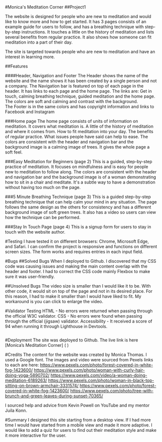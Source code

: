 #Monica's Meditation Corner 
##Project1

The website is designed for people who are new to meditation and would like to know more and how to get started. It has 3 pages consists of an example guide for users to follow,  and has a breathing technique with step-by-step instructions. It touches a little on the history of meditation and lists several benefits from regular practice. It also shows how someone can fit meditation into a part of their day. 

The site is targeted towards people who are new to meditation and have an interest in learning more. 

<imag src="">

##Features

####Header, Navigation and Footer
The Header shows the name of the website and the name shows it has been created by a single person and not a company.
The Navigation bar is featured on top of each page in the header. It has links to each page and the home page. The links are: Get in touch, calming breathing technique, guided meditation and the home page. The colors are soft and calming and contrast with the background.  
The Footer is in the same colors and has copyright information and links to Facebook and Instagram 
<img>
<img>

###Home page 
The home page consists of units of information on meditation. It covers what meditation is. A little of the history of meditation and where it comes from. How to fit meditation into your day. The benefits of regular practice. What issues people have said can help to ease. 
The colors are consistent with the header and navigation bar and the background image is a calming image of trees. It gives the whole page a soft feel. 

###Easy Meditation for Beginners (page 2)
This is a guided, step-by-step practice of meditation. It focuses on mindfulness and is easy for people new to meditation to follow along. The colors are consistent with the header and navigation bar and the background image is of a woman demonstrating how to sit in a chair and meditate. It's a subtle way to have a demonstration without having too much on the page.

###5 Minute Breathing Technique (page 3)
This is a guided step-by-step breathing technique that can help calm your mind in any situation. The page follows the same design as the others for consistency and has a different background image of soft green trees. It also has a video so users can view how the technique can be performed. 

###Stay In Touch Page (page 4)
This is a signup form for users to stay in touch with the website author. 

#Testing
I have tested it on different browsers: Chrome, Microsoft Edge, and Safari. 
I can confirm the project is responsive and functions on different screen sizes. 
The form works and requires entries in each input field.

#Bugs
##Solved Bugs
When I deployed to Github. I discovered that my CSS code was causing issues and making the main content overlap with the header and footer. I had to correct the CSS code mainly Flexbox to make sure it was user-friendly. 

##Unsolved Bugs
The video size is smaller than I would like it to be. With other code, it would sit on top of the page and not in its desired place. For this reason, I had to make it smaller than I would have liked to fit. My workaround is you can click to enlarge the video.

#Validator Testing
HTML - No errors were returned when passing through the official W3C validator. 
CSS - No errors were found when passing through the official (jigsaw) validator.
Accessibility - It received a score of 94 when running it through Lighthouse in Devtools. 

<img>

#Deployment 
The site was deployed to Github. 
The live link is here [Monica’s Meditation Corner] ( )

#Credits
The content for the website was created by Monica Thomas.
I used a Google font. 
The images and video were sourced from Pexels links to each are here:
https://www.pexels.com/photo/forest-covered-in-white-fog-1423600/
https://www.pexels.com/photo/woman-with-curly-hair-doing-yoga-5890702/
https://www.pexels.com/video/a-woman-doing-meditation-6189263/
https://www.pexels.com/photo/woman-in-black-top-sitting-on-brown-armchair-3331574/
https://www.pexels.com/photo/forest-covered-in-white-fog-1423600/
https://www.pexels.com/photo/tree-with-brunch-and-green-leaves-during-sunset-70365/

I sourced help and advice from Kevin Powell on YouTube and my mentor Juila Konn. 

#Summary
I designed this site starting from a desktop view. If I had more time I would have started from a mobile view and made it more adaptive. I would like to add a quiz for users to find out their meditation style and make it more interactive for the user. 